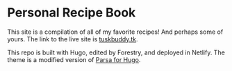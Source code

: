 # Personal Recipe Book

This site is a compilation of all of my favorite recipes! And perhaps some of yours. The link to the live site is <a href="https://tuskbuddy.netlify.app">tuskbuddy.tk</a>.


This repo is built with Hugo, edited by Forestry, and deployed in Netlify. The theme is a modified version of <a href="https://www.github.com/themefisher/parsa-hugo">Parsa for Hugo</a>.
